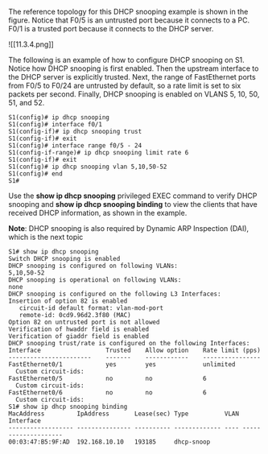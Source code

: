 The reference topology for this DHCP snooping example is shown in the figure. Notice that F0/5 is an untrusted port because it connects to a PC. F0/1 is a trusted port because it connects to the DHCP server.

![[11.3.4.png]]

The following is an example of how to configure DHCP snooping on S1. Notice how DHCP snooping is first enabled. Then the upstream interface to the DHCP server is explicitly trusted. Next, the range of FastEthernet ports from F0/5 to F0/24 are untrusted by default, so a rate limit is set to six packets per second. Finally, DHCP snooping is enabled on VLANS 5, 10, 50, 51, and 52.

```
S1(config)# ip dhcp snooping
S1(config)# interface f0/1
S1(config-if)# ip dhcp snooping trust
S1(config-if)# exit
S1(config)# interface range f0/5 - 24
S1(config-if-range)# ip dhcp snooping limit rate 6  
S1(config-if)# exit
S1(config)# ip dhcp snooping vlan 5,10,50-52
S1(config)# end
S1#
```

Use the **show ip dhcp snooping** privileged EXEC command to verify DHCP snooping and **show ip dhcp snooping binding** to view the clients that have received DHCP information, as shown in the example.

**Note**: DHCP snooping is also required by Dynamic ARP Inspection (DAI), which is the next topic

```
S1# show ip dhcp snooping
Switch DHCP snooping is enabled
DHCP snooping is configured on following VLANs:
5,10,50-52
DHCP snooping is operational on following VLANs:
none
DHCP snooping is configured on the following L3 Interfaces:
Insertion of option 82 is enabled
   circuit-id default format: vlan-mod-port
   remote-id: 0cd9.96d2.3f80 (MAC)
Option 82 on untrusted port is not allowed
Verification of hwaddr field is enabled
Verification of giaddr field is enabled
DHCP snooping trust/rate is configured on the following Interfaces:
Interface                  Trusted    Allow option    Rate limit (pps)
-----------------------    -------    ------------    ----------------   
FastEthernet0/1            yes        yes             unlimited
  Custom circuit-ids:
FastEthernet0/5            no         no              6         
  Custom circuit-ids:
FastEthernet0/6            no         no              6         
  Custom circuit-ids:
S1# show ip dhcp snooping binding
MacAddress         IpAddress       Lease(sec) Type          VLAN Interface
------------------ --------------- ---------- ------------- ---- --------------------
00:03:47:B5:9F:AD  192.168.10.10   193185     dhcp-snoop
```